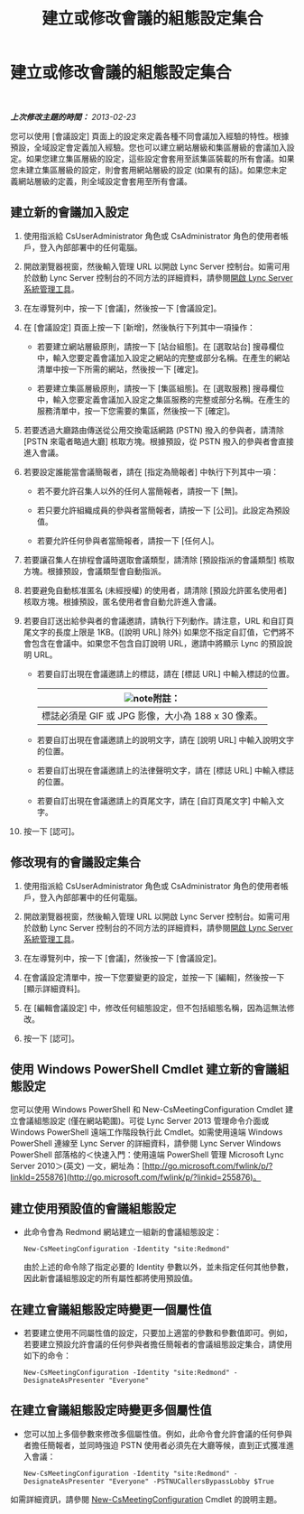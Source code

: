 ﻿---
title: 建立或修改會議的組態設定集合
TOCTitle: 建立或修改會議的組態設定集合
ms:assetid: ce6773c1-a0d5-4405-8e32-33a6f3a46a1a
ms:mtpsurl: https://technet.microsoft.com/zh-tw/library/JJ721889(v=OCS.15)
ms:contentKeyID: 49890318
ms.date: 08/24/2015
mtps_version: v=OCS.15
ms.translationtype: HT
---

# 建立或修改會議的組態設定集合

 

_**上次修改主題的時間：** 2013-02-23_

您可以使用 \[會議設定\] 頁面上的設定來定義各種不同會議加入經驗的特性。根據預設，全域設定會定義加入經驗。您也可以建立網站層級和集區層級的會議加入設定。如果您建立集區層級的設定，這些設定會套用至該集區裝載的所有會議。如果您未建立集區層級的設定，則會套用網站層級的設定 (如果有的話)。如果您未定義網站層級的定義，則全域設定會套用至所有會議。

## 建立新的會議加入設定

1.  使用指派給 CsUserAdministrator 角色或 CsAdministrator 角色的使用者帳戶，登入內部部署中的任何電腦。

2.  開啟瀏覽器視窗，然後輸入管理 URL 以開啟 Lync Server 控制台。如需可用於啟動 Lync Server 控制台的不同方法的詳細資料，請參閱[開啟 Lync Server 系統管理工具](lync-server-2013-open-lync-server-administrative-tools.md)。

3.  在左導覽列中，按一下 \[會議\]，然後按一下 \[會議設定\]。

4.  在 \[會議設定\] 頁面上按一下 \[新增\]，然後執行下列其中一項操作：
    
      - 若要建立網站層級原則，請按一下 \[站台組態\]。在 \[選取站台\] 搜尋欄位中，輸入您要定義會議加入設定之網站的完整或部分名稱。在產生的網站清單中按一下所需的網站，然後按一下 \[確定\]。
    
      - 若要建立集區層級原則，請按一下 \[集區組態\]。在 \[選取服務\] 搜尋欄位中，輸入您要定義會議加入設定之集區服務的完整或部分名稱。在產生的服務清單中，按一下您需要的集區，然後按一下 \[確定\]。

5.  若要透過大廳路由傳送從公用交換電話網路 (PSTN) 撥入的參與者，請清除 \[PSTN 來電者略過大廳\] 核取方塊。根據預設，從 PSTN 撥入的參與者會直接進入會議。

6.  若要設定誰能當會議簡報者，請在 \[指定為簡報者\] 中執行下列其中一項：
    
      - 若不要允許召集人以外的任何人當簡報者，請按一下 \[無\]。
    
      - 若只要允許組織成員的參與者當簡報者，請按一下 \[公司\]。此設定為預設值。
    
      - 若要允許任何參與者當簡報者，請按一下 \[任何人\]。

7.  若要讓召集人在排程會議時選取會議類型，請清除 \[預設指派的會議類型\] 核取方塊。根據預設，會議類型會自動指派。

8.  若要避免自動核准匿名 (未經授權) 的使用者，請清除 \[預設允許匿名使用者\] 核取方塊。根據預設，匿名使用者會自動允許進入會議。

9.  若要自訂送出給參與者的會議邀請，請執行下列動作。請注意，URL 和自訂頁尾文字的長度上限是 1KB。(\[說明 URL\] 除外) 如果您不指定自訂值，它們將不會包含在會議中。如果您不包含自訂說明 URL，邀請中將顯示 Lync 的預設說明 URL。
    
      - 若要自訂出現在會議邀請上的標誌，請在 \[標誌 URL\] 中輸入標誌的位置。
        
        <table>
        <thead>
        <tr class="header">
        <th><img src="images/Gg398811.note(OCS.15).gif" title="note" alt="note" />附註：</th>
        </tr>
        </thead>
        <tbody>
        <tr class="odd">
        <td>標誌必須是 GIF 或 JPG 影像，大小為 188 x 30 像素。</td>
        </tr>
        </tbody>
        </table>
    
      - 若要自訂出現在會議邀請上的說明文字，請在 \[說明 URL\] 中輸入說明文字的位置。
    
      - 若要自訂出現在會議邀請上的法律聲明文字，請在 \[標誌 URL\] 中輸入標誌的位置。
    
      - 若要自訂出現在會議邀請上的頁尾文字，請在 \[自訂頁尾文字\] 中輸入文字。

10. 按一下 \[認可\]。

## 修改現有的會議設定集合

1.  使用指派給 CsUserAdministrator 角色或 CsAdministrator 角色的使用者帳戶，登入內部部署中的任何電腦。

2.  開啟瀏覽器視窗，然後輸入管理 URL 以開啟 Lync Server 控制台。如需可用於啟動 Lync Server 控制台的不同方法的詳細資料，請參閱[開啟 Lync Server 系統管理工具](lync-server-2013-open-lync-server-administrative-tools.md)。

3.  在左導覽列中，按一下 \[會議\]，然後按一下 \[會議設定\]。

4.  在會議設定清單中，按一下您要變更的設定，並按一下 \[編輯\]，然後按一下 \[顯示詳細資料\]。

5.  在 \[編輯會議設定\] 中，修改任何組態設定，但不包括組態名稱，因為這無法修改。

6.  按一下 \[認可\]。

## 使用 Windows PowerShell Cmdlet 建立新的會議組態設定

您可以使用 Windows PowerShell 和 New-CsMeetingConfiguration Cmdlet 建立會議組態設定 (僅在網站範圍)。可從 Lync Server 2013 管理命令介面或 Windows PowerShell 遠端工作階段執行此 Cmdlet。如需使用遠端 Windows PowerShell 連線至 Lync Server 的詳細資料，請參閱 Lync Server Windows PowerShell 部落格的＜快速入門：使用遠端 PowerShell 管理 Microsoft Lync Server 2010＞(英文) 一文，網址為：[http://go.microsoft.com/fwlink/p/?linkId=255876](http://go.microsoft.com/fwlink/p/?linkid=255876)。

## 建立使用預設值的會議組態設定

  - 此命令會為 Redmond 網站建立一組新的會議組態設定：
    
        New-CsMeetingConfiguration -Identity "site:Redmond"
    
    由於上述的命令除了指定必要的 Identity 參數以外，並未指定任何其他參數，因此新會議組態設定的所有屬性都將使用預設值。

## 在建立會議組態設定時變更一個屬性值

  - 若要建立使用不同屬性值的設定，只要加上適當的參數和參數值即可。例如，若要建立預設允許會議的任何參與者擔任簡報者的會議組態設定集合，請使用如下的命令：
    
        New-CsMeetingConfiguration -Identity "site:Redmond" -DesignateAsPresenter "Everyone"

## 在建立會議組態設定時變更多個屬性值

  - 您可以加上多個參數來修改多個屬性值。例如，此命令會允許會議的任何參與者擔任簡報者，並同時強迫 PSTN 使用者必須先在大廳等候，直到正式獲准進入會議：
    
        New-CsMeetingConfiguration -Identity "site:Redmond" -DesignateAsPresenter "Everyone" -PSTNUCallersBypassLobby $True

如需詳細資訊，請參閱 [New-CsMeetingConfiguration](https://docs.microsoft.com/en-us/powershell/module/skype/New-CsMeetingConfiguration) Cmdlet 的說明主題。

